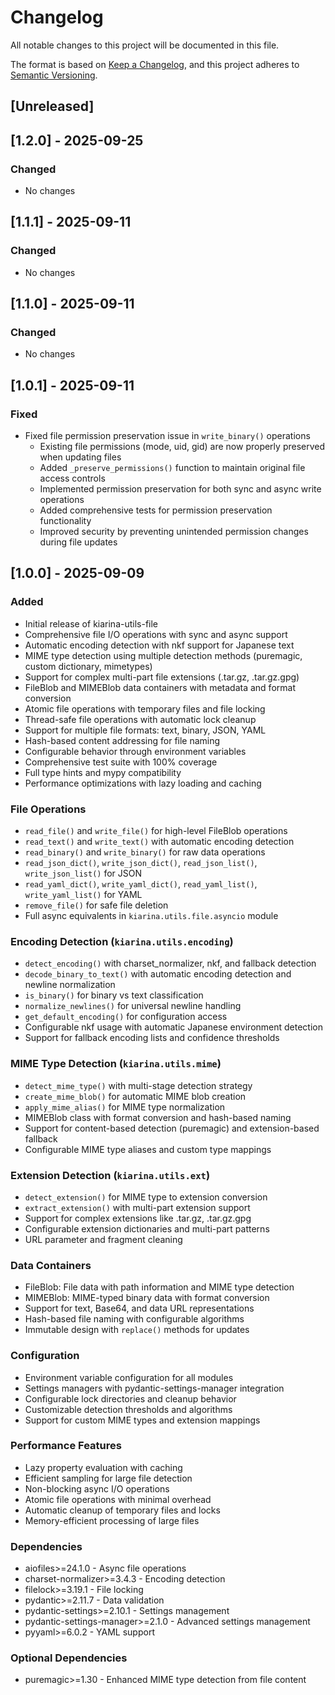 # Changelog

All notable changes to this project will be documented in this file.

The format is based on [Keep a Changelog](https://keepachangelog.com/en/1.0.0/),
and this project adheres to [Semantic Versioning](https://semver.org/spec/v2.0.0.html).

## [Unreleased]

## [1.2.0] - 2025-09-25

### Changed
- No changes

## [1.1.1] - 2025-09-11

### Changed
- No changes

## [1.1.0] - 2025-09-11

### Changed
- No changes

## [1.0.1] - 2025-09-11

### Fixed
- Fixed file permission preservation issue in `write_binary()` operations
  - Existing file permissions (mode, uid, gid) are now properly preserved when updating files
  - Added `_preserve_permissions()` function to maintain original file access controls
  - Implemented permission preservation for both sync and async write operations
  - Added comprehensive tests for permission preservation functionality
  - Improved security by preventing unintended permission changes during file updates

## [1.0.0] - 2025-09-09

### Added
- Initial release of kiarina-utils-file
- Comprehensive file I/O operations with sync and async support
- Automatic encoding detection with nkf support for Japanese text
- MIME type detection using multiple detection methods (puremagic, custom dictionary, mimetypes)
- Support for complex multi-part file extensions (.tar.gz, .tar.gz.gpg)
- FileBlob and MIMEBlob data containers with metadata and format conversion
- Atomic file operations with temporary files and file locking
- Thread-safe file operations with automatic lock cleanup
- Support for multiple file formats: text, binary, JSON, YAML
- Hash-based content addressing for file naming
- Configurable behavior through environment variables
- Comprehensive test suite with 100% coverage
- Full type hints and mypy compatibility
- Performance optimizations with lazy loading and caching

### File Operations
- `read_file()` and `write_file()` for high-level FileBlob operations
- `read_text()` and `write_text()` with automatic encoding detection
- `read_binary()` and `write_binary()` for raw data operations
- `read_json_dict()`, `write_json_dict()`, `read_json_list()`, `write_json_list()` for JSON
- `read_yaml_dict()`, `write_yaml_dict()`, `read_yaml_list()`, `write_yaml_list()` for YAML
- `remove_file()` for safe file deletion
- Full async equivalents in `kiarina.utils.file.asyncio` module

### Encoding Detection (`kiarina.utils.encoding`)
- `detect_encoding()` with charset_normalizer, nkf, and fallback detection
- `decode_binary_to_text()` with automatic encoding detection and newline normalization
- `is_binary()` for binary vs text classification
- `normalize_newlines()` for universal newline handling
- `get_default_encoding()` for configuration access
- Configurable nkf usage with automatic Japanese environment detection
- Support for fallback encoding lists and confidence thresholds

### MIME Type Detection (`kiarina.utils.mime`)
- `detect_mime_type()` with multi-stage detection strategy
- `create_mime_blob()` for automatic MIME blob creation
- `apply_mime_alias()` for MIME type normalization
- MIMEBlob class with format conversion and hash-based naming
- Support for content-based detection (puremagic) and extension-based fallback
- Configurable MIME type aliases and custom type mappings

### Extension Detection (`kiarina.utils.ext`)
- `detect_extension()` for MIME type to extension conversion
- `extract_extension()` with multi-part extension support
- Support for complex extensions like .tar.gz, .tar.gz.gpg
- Configurable extension dictionaries and multi-part patterns
- URL parameter and fragment cleaning

### Data Containers
- FileBlob: File data with path information and MIME type detection
- MIMEBlob: MIME-typed binary data with format conversion
- Support for text, Base64, and data URL representations
- Hash-based file naming with configurable algorithms
- Immutable design with `replace()` methods for updates

### Configuration
- Environment variable configuration for all modules
- Settings managers with pydantic-settings-manager integration
- Configurable lock directories and cleanup behavior
- Customizable detection thresholds and algorithms
- Support for custom MIME types and extension mappings

### Performance Features
- Lazy property evaluation with caching
- Efficient sampling for large file detection
- Non-blocking async I/O operations
- Atomic file operations with minimal overhead
- Automatic cleanup of temporary files and locks
- Memory-efficient processing of large files

### Dependencies
- aiofiles>=24.1.0 - Async file operations
- charset-normalizer>=3.4.3 - Encoding detection
- filelock>=3.19.1 - File locking
- pydantic>=2.11.7 - Data validation
- pydantic-settings>=2.10.1 - Settings management
- pydantic-settings-manager>=2.1.0 - Advanced settings management
- pyyaml>=6.0.2 - YAML support

### Optional Dependencies
- puremagic>=1.30 - Enhanced MIME type detection from file content
